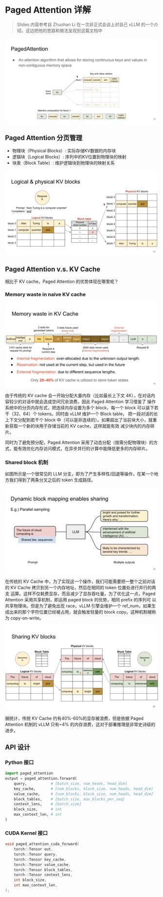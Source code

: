 # Paged Attention 详解

> Slides 内容参考自 Zhuohan Li 在一次非正式会谈上对自己 vLLM 的一个介绍，这边把他的思路和做法呈现到这篇文档中
 
![introduction](../assets/paged_attention.png)
 
## Paged Attention 分页管理

* 物理块（Physical Blocks）: 实际存储KV数据的内存块
* 逻辑块（Logical Blocks）: 序列中的KV位置到物理块的映射
* 块表（Block Table）: 维护逻辑块到物理块的映射关系

![logical_and_physical_block](../assets/logical_and_physical_kv_blocks.png)

## Paged Attention v.s. KV Cache

相比于 KV cache，Paged Attention 的优势体现在哪里呢？

### Memory waste in naive KV cache

![memory_waste_desc](../assets/memory_waste_desc.png)

由于传统的 KV cache 会一开始分配大量内存（比如最长上下文 4K），在对话内容较少的对话中就会造成空间冗余浪费。因此 Paged Attention 学习借鉴了
操作系统中的分页内存形式，把连续内存设置为多个 block，每一个 block 可以装下若干（32、64）个 tokens。同时由 vLLM 维护一个 Block table，
把一段对话的长上下文分配到若干个 block 中（可以是非连续的）。如果超出了当前块大小，就重新获取一个新的块用于存储当前的 KV cache，这样就能有效
减少块内的内存碎片。

同时为了避免预分配，Paged Attention 采用了动态分配（按需分配物理块）的方式，能有效优化内存访问模式，在异步并行的计算中能降低更多的内存碎片。

### Shared block 机制

如图所示是一个很常见的 LLM 分支，即为了产生多样性/回退等操作，在某一个地方我们得到了两条分叉之后的 token 生成路径。

![shared_blocks](../assets/dynamic_share_blocks.png)

在传统的 KV Cache 中，为了实现这一个操作，我们可能需要把一整个之前对话的 KV Cache 拷贝到另一个内存地址，然后在相同的 token 位置处进行并行的两支
运算。这样不仅耗费显存，而且减少了显存吞吐量。为了优化这一点，Paged Attention 采用共享机制，即运用 paged block 的优势，相同 prefix 的序列可
以共享物理块。但是为了避免出现 race，vLLM 引擎会维护一个 ref_num，如果生成出来的那个字符位置已经被占用，就会触发轻量的 block copy。这种机制被称为
copy-on-write。

![copy_on_write](../assets/copy-on-write.png)

据统计，传统 KV Cache 约有40%-60%的显存被浪费，但是依据 Paged Attention 机制的 vLLM 只有~4% 的内存浪费，这对于部署推理是非常史诗级的进步。

## API 设计

### Python 接口
```python
import paged_attention
output = paged_attention.forward(
    query,           # [batch_size, num_heads, head_dim]
    key_cache,       # [num_blocks, block_size, num_heads, head_dim]
    value_cache,     # [num_blocks, block_size, num_heads, head_dim]
    block_tables,    # [batch_size, max_blocks_per_seq]
    context_lens,    # [batch_size]
    block_size,      # int
    max_context_len, # int
)
```

### CUDA Kernel 接口
```c++
void paged_attention_cuda_forward(
    torch::Tensor out,
    torch::Tensor query,
    torch::Tensor key_cache,
    torch::Tensor value_cache,
    torch::Tensor block_tables,
    torch::Tensor context_lens,
    int block_size,
    int max_context_len,
);
```

